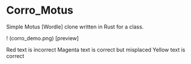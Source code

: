 # Corro_Motus

Simple Motus [Wordle] clone written in Rust for a class.

! (corro_demo.png) [preview]

Red text is incorrect
Magenta text is correct but misplaced
Yellow text is correct

